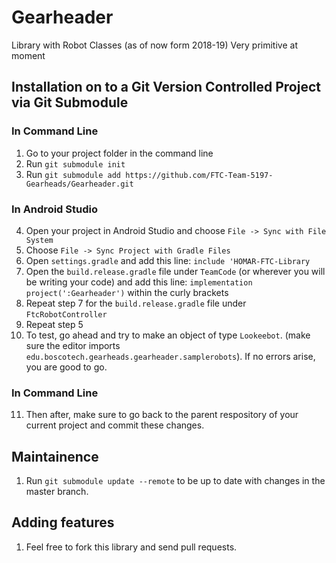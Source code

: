 # Gearheader
Library with Robot Classes (as of now form 2018-19) Very primitive at moment
## Installation on to a Git Version Controlled Project via Git Submodule
### In Command Line
1. Go to your project folder in the command line
2. Run `git submodule init`
3. Run `git submodule add https://github.com/FTC-Team-5197-Gearheads/Gearheader.git`
### In Android Studio
4. Open your project in Android Studio and choose `File -> Sync with File System`
5. Choose `File -> Sync Project with Gradle Files`
6. Open `settings.gradle` and add this line: `include 'HOMAR-FTC-Library`
7. Open the `build.release.gradle` file under `TeamCode` (or wherever you will be writing your code) and add this line: `implementation project(':Gearheader')` within the curly brackets
8. Repeat step 7 for the `build.release.gradle` file under `FtcRobotController`
9. Repeat step 5
10. To test, go ahead and try to make an object of type `Lookeebot`. (make sure the editor imports `edu.boscotech.gearheads.gearheader.samplerobots`). If no errors arise, you are good to go.
### In Command Line
11. Then after, make sure to go back to the parent respository of your current project and commit these changes. 
## Maintainence
1. Run `git submodule update --remote` to be up to date with changes in the master branch.
## Adding features
1. Feel free to fork this library and send pull requests. 
